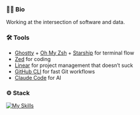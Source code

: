 ### 🧑‍💻 Bio

Working at the intersection of software and data.

<!--And contributing to open-source from time to time.-->

### 🛠 Tools

- [Ghostty](https://ghostty.org/) + [Oh My Zsh](https://ohmyz.sh/) + [Starship](https://starship.rs/) for terminal flow
- [Zed](https://zed.dev/) for coding
- [Linear](https://linear.app/) for project management that doesn’t suck
- [GitHub CLI](https://cli.github.com/) for fast Git workflows
- [Claude Code](https://www.anthropic.com/claude-code) for AI

### ⚙️ Stack

[![My Skills](https://skillicons.dev/icons?i=ts,python,go,svelte,tailwind,firebase,mongodb,aws,bash,deno,docker,elasticsearch,fastapi,grafana,graphql,kafka,kubernetes,latex,md,prometheus,terraform,github,vercel,nix,supabase,scikitlearn)](https://skillicons.dev)

<!--**Missing icons**: Databricks, Spark, Airflow.-->
